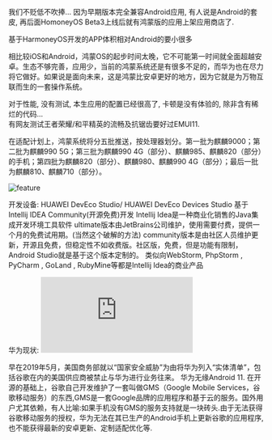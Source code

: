 我们不贬低不吹捧...
因为早期版本完全兼容Android应用, 有人说是Android的套皮, 再后面HomoneyOS Beta3上线后就有鸿蒙版的应用上架应用商店了.

基于HarmoneyOS开发的APP体积相对Android的要小很多

相比较iOS和Android，鸿蒙OS的起步时间太晚，它不可能第一时间就全面超越安卓。生态不够完善，应用少，当前的鸿蒙系统还是有很多不足的，而华为也在尽力将它做好。如果说是面向未来，这是鸿蒙比安卓更好的地方，因为它就是为万物互联而生的一套操作系统。

对于性能, 没有测试, 本生应用的配置已经很高了, 卡顿是没有体验的, 除非含有稀烂的代码...   
有网友测试王者荣耀/和平精英的流畅及抗锯齿要好过EMUI11.

在适配计划上，鸿蒙系统将分五批推送，按处理器划分。第一批为麒麟9000；第二批为麒麟990 5G；第三批为麒麟990 4G（部分）、麒麟985、麒麟820（部分）的手机；第四批为麒麟820（部分）、麒麟980、麒麟990 4G（部分）；最后一批为麒麟810、麒麟710（部分）。


![feature](https://inews.gtimg.com/newsapp_bt/0/13507533508/1000)



开发设备: HUAWEI DevEco Studio/ HUAWEI DevEco Devices Studio 基于Intellij IDEA Community(开源免费)开发
Intellij Idea是一种商业化销售的Java集成开发环境工具软件 
ultimate版本由JetBrains公司维护，使用需要付费，提供一个月的免费试用期。(当然这个破解的方法)
community版本是由社区人员维护更新，开源且免费，但稳定性不如收费版。社区版，免费，但是功能有限制，Android Studio就是基于这个版本定制的。
类似向WebStorm, PhpStorm , PyCharm , GoLand , RubyMine等都是Intellij Idea的商业产品


华为现状:
![huawei](https://new.qq.com/omn/20210517/20210517A04W4L00.html)


早在2019年5月，美国商务部就以“国家安全威胁”为由将华为列入“实体清单”，包括谷歌在内的美国供应商被禁止与华为进行业务往来。
华为无缘Android 11.
在开源的基础上，谷歌自己开发维护了一套叫做GMS（Google Mobile Services，谷歌移动服务）的东西,GMS是一套Google品牌的应用程序和基于云的服务。国外用户尤其依赖，有人比喻:如果手机没有GMS的服务支持就是一块砖头.由于无法获得谷歌移动服务的授权，华为无法在其已生产的Android手机上更新谷歌的应用程序,也不能获得最新的安卓更新、定制适配优化等.

